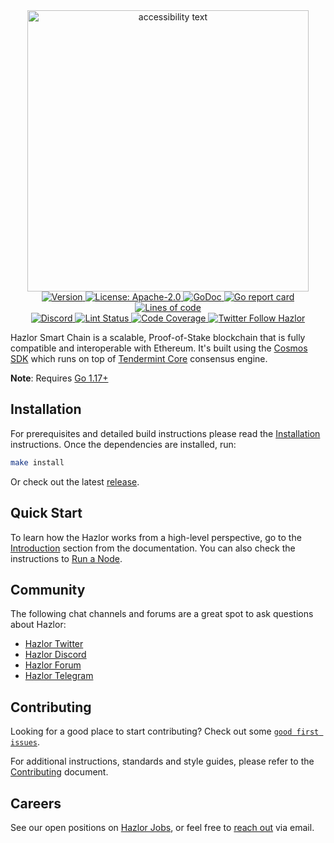 <!--
parent:
  order: false
-->

<div align="center">
  <img src="https://hazlor.com/wp-content/uploads/2021/11/Logo.png" width="450" alt="accessibility text">
</div>

<!-- TODO: add banner -->
<!-- ![banner](docs/ethermint.jpg) -->

<div align="center">
  <a href="https://github.com/hazlorlabs/hsc/releases/latest">
    <img alt="Version" src="https://img.shields.io/github/tag/hazlorlabs/hsc.svg" />
  </a>
  <a href="https://github.com/hazlorlabs/hsc/blob/main/LICENSE">
    <img alt="License: Apache-2.0" src="https://img.shields.io/github/license/hazlorlabs/hsc.svg" />
  </a>
  <a href="https://pkg.go.dev/github.com/hazlorlabs/hsc">
    <img alt="GoDoc" src="https://godoc.org/github.com/hazlorlabs/hsc?status.svg" />
  </a>
  <a href="https://goreportcard.com/report/github.com/hazlorlabs/hsc">
    <img alt="Go report card" src="https://goreportcard.com/badge/github.com/hazlorlabs/hsc"/>
  </a>
  <a href="https://bestpractices.coreinfrastructure.org/projects/5018">
    <img alt="Lines of code" src="https://img.shields.io/tokei/lines/github/hazlorlabs/hsc">
  </a>
</div>
<div align="center">
  <a href="https://discord.gg/X6ZjdB4BEJ">
    <img alt="Discord" src="https://img.shields.io/discord/809048090249134080.svg" />
  </a>
  <a href="https://github.com/hazlorlabs/hsc/actions?query=branch%3Amain+workflow%3ALint">
    <img alt="Lint Status" src="https://github.com/hazlorlabs/hsc/actions/workflows/lint.yml/badge.svg?branch=main" />
  </a>
  <a href="https://codecov.io/gh/hazlorlabs/hsc">
    <img alt="Code Coverage" src="https://codecov.io/gh/hazlorlabs/hsc/branch/main/graph/badge.svg" />
  </a>
  <a href="https://twitter.com/HazlorLabs">
    <img alt="Twitter Follow Hazlor" src="https://img.shields.io/twitter/follow/HazlorLabs"/>
  </a>
</div>

Hazlor Smart Chain is a scalable, Proof-of-Stake blockchain that is fully compatible and
interoperable with Ethereum. It's built using the [Cosmos SDK](https://github.com/cosmos/cosmos-sdk/) which runs on top of [Tendermint Core](https://github.com/tendermint/tendermint) consensus engine.

**Note**: Requires [Go 1.17+](https://golang.org/dl/)

## Installation

For prerequisites and detailed build instructions please read the [Installation](https://hazlor.dev/quickstart/installation.html) instructions. Once the dependencies are installed, run:

```bash
make install
```

Or check out the latest [release](https://github.com/hazlorlabs/hsc/releases).

## Quick Start

To learn how the Hazlor works from a high-level perspective, go to the [Introduction](https://hazlor.dev/intro/overview.html) section from the documentation. You can also check the instructions to [Run a Node](https://hazlor.dev/quickstart/run_node.html).

## Community

The following chat channels and forums are a great spot to ask questions about Hazlor:

- [Hazlor Twitter](https://twitter.com/HazlorLabs)
- [Hazlor Discord](https://discord.gg/X6ZjdB4BEJ)
- [Hazlor Forum](https://forum.cosmos.network/c/ethermint)
- [Hazlor Telegram](https://t.me/hazlorlabs)

## Contributing

Looking for a good place to start contributing? Check out some [`good first issues`](https://github.com/hazlorlabs/hsc/issues?q=is%3Aopen+is%3Aissue+label%3A%22good+first+issue%22).

For additional instructions, standards and style guides, please refer to the [Contributing](./CONTRIBUTING.md) document.

## Careers

See our open positions on [Hazlor Jobs](https://hazlor.com/), or feel free to [reach out](mailto:developers@hazlorlabs.com) via email.
